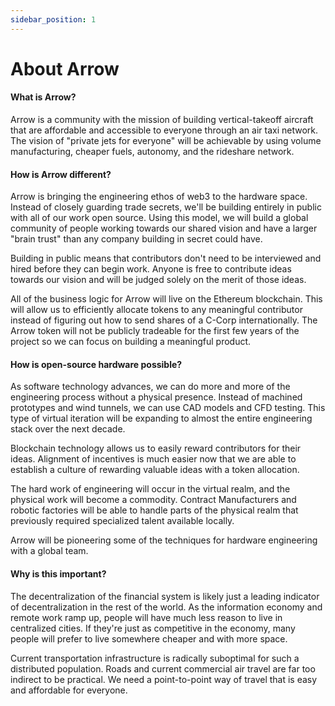 ```yaml
---
sidebar_position: 1
---
```


# About Arrow

#### What is Arrow?

Arrow is a community with the mission of building vertical-takeoff aircraft that are affordable and accessible to everyone through an air taxi network. The vision of "private jets for everyone" will be achievable by using volume manufacturing, cheaper fuels, autonomy, and the rideshare network.

#### How is Arrow different?

Arrow is bringing the engineering ethos of web3 to the hardware space. Instead of closely guarding trade secrets, we'll be building entirely in public with all of our work open source. Using this model, we will build a global community of people working towards our shared vision and have a larger "brain trust" than any company building in secret could have.

Building in public means that contributors don't need to be interviewed and hired before they can begin work. Anyone is free to contribute ideas towards our vision and will be judged solely on the merit of those ideas.

All of the business logic for Arrow will live on the Ethereum blockchain. This will allow us to efficiently allocate tokens to any meaningful contributor instead of figuring out how to send shares of a C-Corp internationally. The Arrow token will not be publicly tradeable for the first few years of the project so we can focus on building a meaningful product.

#### How is open-source hardware possible?

As software technology advances, we can do more and more of the engineering process without a physical presence. Instead of machined prototypes and wind tunnels, we can use CAD models and CFD testing. This type of virtual iteration will be expanding to almost the entire engineering stack over the next decade.

Blockchain technology allows us to easily reward contributors for their ideas. Alignment of incentives is much easier now that we are able to establish a culture of rewarding valuable ideas with a token allocation.

The hard work of engineering will occur in the virtual realm, and the physical work will become a commodity. Contract Manufacturers and robotic factories will be able to handle parts of the physical realm that previously required specialized talent available locally.

Arrow will be pioneering some of the techniques for hardware engineering with a global team.

#### Why is this important?

The decentralization of the financial system is likely just a leading indicator of decentralization in the rest of the world. As the information economy and remote work ramp up, people will have much less reason to live in centralized cities. If they're just as competitive in the economy, many people will prefer to live somewhere cheaper and with more space.

Current transportation infrastructure is radically suboptimal for such a distributed population. Roads and current commercial air travel are far too indirect to be practical. We need a point-to-point way of travel that is easy and affordable for everyone.
